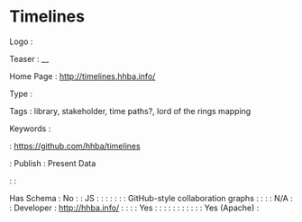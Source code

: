 # Timelines

Logo
: ![]()

Teaser
: __

Home Page
: http://timelines.hhba.info/

Type
: 

Tags
: library, stakeholder, time paths?, lord of the rings mapping

Keywords
: 

: https://github.com/hhba/timelines


: Publish
: Present Data

: 
: 

Has Schema
: No
: 
: JS
: 
: 
: 
: 
: 
: 
: GitHub-style collaboration graphs
: 
: 
: 
: N/A
: 
: Developer
: http://hhba.info/
: 
: 
: 
: Yes
: 
: 
: 
: 
: 
: 
: 
: 
: 
: 
: Yes (Apache)
: 
